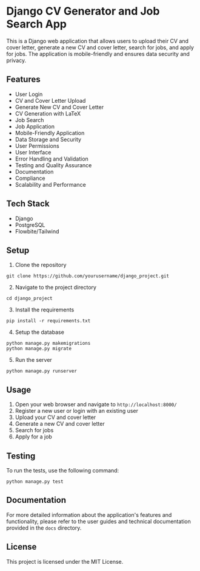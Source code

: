 # Django CV Generator and Job Search App

This is a Django web application that allows users to upload their CV and cover letter, generate a new CV and cover letter, search for jobs, and apply for jobs. The application is mobile-friendly and ensures data security and privacy.

## Features

- User Login
- CV and Cover Letter Upload
- Generate New CV and Cover Letter
- CV Generation with LaTeX
- Job Search
- Job Application
- Mobile-Friendly Application
- Data Storage and Security
- User Permissions
- User Interface
- Error Handling and Validation
- Testing and Quality Assurance
- Documentation
- Compliance
- Scalability and Performance

## Tech Stack

- Django
- PostgreSQL
- Flowbite/Tailwind

## Setup

1. Clone the repository
```
git clone https://github.com/yourusername/django_project.git
```

2. Navigate to the project directory
```
cd django_project
```

3. Install the requirements
```
pip install -r requirements.txt
```

4. Setup the database
```
python manage.py makemigrations
python manage.py migrate
```

5. Run the server
```
python manage.py runserver
```

## Usage

1. Open your web browser and navigate to `http://localhost:8000/`
2. Register a new user or login with an existing user
3. Upload your CV and cover letter
4. Generate a new CV and cover letter
5. Search for jobs
6. Apply for a job

## Testing

To run the tests, use the following command:
```
python manage.py test
```

## Documentation

For more detailed information about the application's features and functionality, please refer to the user guides and technical documentation provided in the `docs` directory.

## License

This project is licensed under the MIT License.